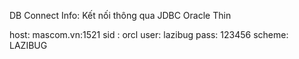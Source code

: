 DB Connect Info:
Kết nối thông qua JDBC Oracle Thin

host: mascom.vn:1521
sid : orcl
user: lazibug
pass: 123456
scheme: LAZIBUG


